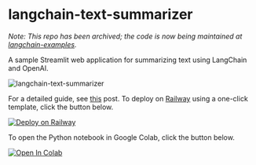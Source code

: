 # langchain-text-summarizer
*Note: This repo has been archived; the code is now being maintained at [langchain-examples](https://github.com/alphasecio/langchain-examples/text-summary).*

A sample Streamlit web application for summarizing text using LangChain and OpenAI.

![langchain-text-summarizer](./langchain-text-summarizer.png)

For a detailed guide, see [this](https://alphasec.io/summarize-text-with-langchain-and-openai/) post. To deploy on [Railway](https://railway.app/?referralCode=alphasec) using a one-click template, click the button below.

[![Deploy on Railway](https://railway.app/button.svg)](https://railway.app/new/template/WJuLbj?referralCode=alphasec)

To open the Python notebook in Google Colab, click the button below.

[![Open In Colab](colab.svg)](https://colab.research.google.com/github/alphasecio/langchain-text-summarizer/blob/main/langchain_text_summarizer.ipynb)
